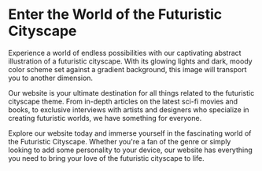 <!--font:Montserrat-->

# Enter the World of the Futuristic Cityscape

Experience a world of endless possibilities with our captivating abstract illustration of a futuristic cityscape. With its glowing lights and dark, moody color scheme set against a gradient background, this image will transport you to another dimension.

Our website is your ultimate destination for all things related to the futuristic cityscape theme. From in-depth articles on the latest sci-fi movies and books, to exclusive interviews with artists and designers who specialize in creating futuristic worlds, we have something for everyone.

Explore our website today and immerse yourself in the fascinating world of the Futuristic Cityscape. Whether you're a fan of the genre or simply looking to add some personality to your device, our website has everything you need to bring your love of the futuristic cityscape to life.

<!--

Write me markdown content of website with wallpaper:

"A wallpaper featuring an abstract illustration of a futuristic cityscape, with glowing lights and a dark and moody color scheme, set against a gradient background."

The header of the page should not be copy of the text but rather a real content of the website which is using this wallpaper.


---


# Futuristic Cityscape Wallpaper

Decorate your desktop or mobile screen with our stunning wallpaper featuring an abstract illustration of a futuristic cityscape. The wallpaper showcases a mesmerizing cityscape with glowing lights and a dark, moody color scheme that will transport you to a world of endless possibilities.

The gradient background adds depth and dimension to the wallpaper, making it a perfect fit for any device. Whether you're looking to add some personality to your home screen or want to create a unique look for your work computer, this wallpaper is sure to impress.

So why wait? Download our Futuristic Cityscape Wallpaper today and take your device's appearance to the next level!


---


Heading should not include word "wallpaper". The website should not be about the wallpaper itself, wallpaper is just a related background, rewrite whole content.


---


# Welcome to the Futuristic Cityscape

Step into a world of endless possibilities with our stunning abstract illustration of a futuristic cityscape. With glowing lights and a dark, moody color scheme, this image will transport you to another dimension.

The gradient background adds depth and dimension to the scene, making it perfect for any device. Whether you're looking to add some personality to your home screen or want to create a unique look for your work computer, this image is sure to impress.

Our website offers a wide range of content related to the futuristic cityscape theme. From articles on the latest sci-fi movies and books, to interviews with artists and designers who specialize in creating futuristic worlds, we have something for everyone.

So why wait? Explore our website today and immerse yourself in the fascinating world of the Futuristic Cityscape.


---


Heading is too long, rewrite whole content.


---


# Discover the Futuristic Cityscape

Enter a world of endless possibilities with our captivating abstract illustration of a futuristic cityscape. With its glowing lights and dark, moody color scheme set against a gradient background, this image will transport you to another dimension.

Our website is dedicated to all things related to the futuristic cityscape theme. From articles on the latest sci-fi movies and books, to interviews with artists and designers who specialize in creating futuristic worlds, we have something for everyone.

Explore our website today and discover a wealth of content that will immerse you in the fascinating world of the Futuristic Cityscape. Whether you're looking to add some personality to your home screen or want to create a unique look for your work computer, our website has everything you need to bring your love of the futuristic cityscape to life.


---


Heading is too long, rewrite whole content.


---


# Enter the World of the Futuristic Cityscape

Experience a world of endless possibilities with our captivating abstract illustration of a futuristic cityscape. With its glowing lights and dark, moody color scheme set against a gradient background, this image will transport you to another dimension.

Our website is your ultimate destination for all things related to the futuristic cityscape theme. From in-depth articles on the latest sci-fi movies and books, to exclusive interviews with artists and designers who specialize in creating futuristic worlds, we have something for everyone.

Explore our website today and immerse yourself in the fascinating world of the Futuristic Cityscape. Whether you're a fan of the genre or simply looking to add some personality to your device, our website has everything you need to bring your love of the futuristic cityscape to life.


---


Write me a Google font which is best fitting for the website.

Pick from the list:
- Lato
- Montserrat
- Orbitron
- Barlow Condensed
- Poppins
- Playfair Display
- Futura
- Exo 2
- Dancing Script
- Open Sans
- Roboto
- IBM Plex Sans
- Lobster
- Raleway
- Inter
- Great Vibes
- Alegreya


Write just the font name nothing else.


---


I recommend using "Montserrat" as the best fitting Google font for the website.

-->
